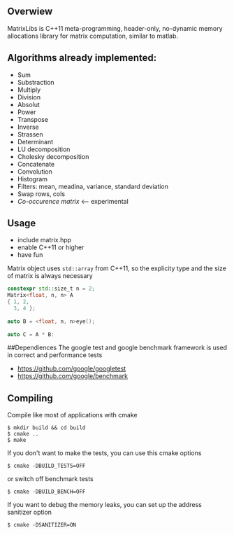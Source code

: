 ## Overwiew
MatrixLibs is C++11 meta-programming, header-only, no-dynamic memory allocations library for matrix computation, similar to matlab.


## Algorithms already implemented:
* Sum
* Substraction
* Multiply
* Division
* Absolut
* Power
* Transpose
* Inverse
* Strassen
* Determinant
* LU decomposition
* Cholesky decomposition
* Concatenate
* Convolution
* Histogram
* Filters: mean, meadina, variance, standard deviation
* Swap rows, cols
* _Co-occurence matrix_ <-- experimental

## Usage
* include matrix.hpp
* enable C++11 or higher
* have fun

Matrix object uses `std::array` from C++11, so the explicity type and the size of matrix is always necessary
```C++
constexpr std::size_t n = 2;
Matrix<float, n, n> A
{ 1, 2, 
  3, 4 };
  
auto B = <float, n, n>eye();
  
auto C = A * B:
```

##Dependiences
The google test and google benchmark framework is used in correct and performance tests
* https://github.com/google/googletest
* https://github.com/google/benchmark


## Compiling
Compile like most of applications with cmake

```
$ mkdir build && cd build
$ cmake ..
$ make
```

If you don't want to make the tests, you can use this cmake options
```
$ cmake -DBUILD_TESTS=OFF
```

or switch off benchmark tests

```
$ cmake -DBUILD_BENCH=OFF
```


If you want to debug the memory leaks, you can set up the address sanitizer option

```
$ cmake -DSANITIZER=ON
```




